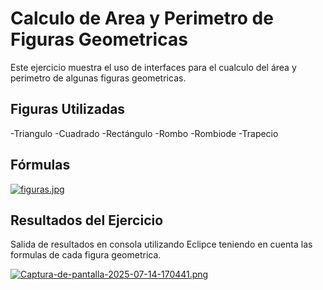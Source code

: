 # Calculo de Area y Perimetro de Figuras Geometricas

Este ejercicio muestra  el uso de interfaces para el cualculo del área y perimetro de algunas figuras geometricas.

## Figuras Utilizadas 

-Triangulo
-Cuadrado
-Rectángulo
-Rombo
-Rombiode
-Trapecio

## Fórmulas

[![figuras.jpg](https://i.postimg.cc/sXx70nt4/figuras.jpg)](https://postimg.cc/dkMhh9Qh)

## Resultados del Ejercicio

Salida de resultados en consola utilizando Eclipce teniendo en cuenta las formulas de cada figura geometrica.

[![Captura-de-pantalla-2025-07-14-170441.png](https://i.postimg.cc/YCJSwdGx/Captura-de-pantalla-2025-07-14-170441.png)](https://postimg.cc/qNxrsXGt)
